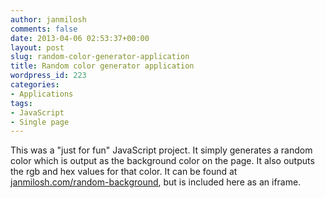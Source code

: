```yaml
---
author: janmilosh
comments: false
date: 2013-04-06 02:53:37+00:00
layout: post
slug: random-color-generator-application
title: Random color generator application
wordpress_id: 223
categories:
- Applications
tags:
- JavaScript
- Single page
---
```


This was a "just for fun" JavaScript project. It simply generates a random color which is output as the background color on the page. It also outputs the rgb and hex values for that color. It can be found at [janmilosh.com/random-background](http://janmilosh.com/random-background/), but is included here as an iframe.


